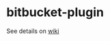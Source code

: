 bitbucket-plugin
================

See details on [wiki](https://wiki.jenkins-ci.org/display/JENKINS/BitBucket+Plugin)
